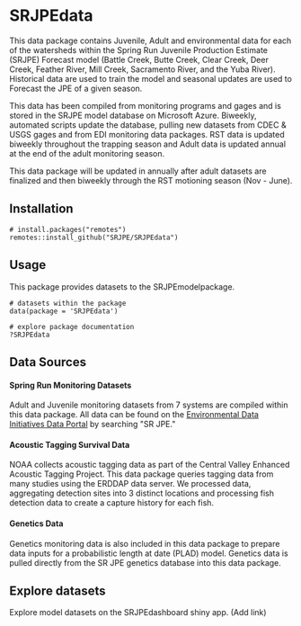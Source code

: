 # SRJPEdata

This data package contains Juvenile, Adult and environmental data for each of the watersheds within the Spring Run Juvenile Production Estimate (SRJPE) Forecast model (Battle Creek, Butte Creek, Clear Creek, Deer Creek, Feather River, Mill Creek, Sacramento River, and the Yuba River). Historical data are used to train the model and seasonal updates are used to Forecast the JPE of a given season. 

This data has been compiled from monitoring programs and gages and is stored in the SRJPE model database on Microsoft Azure. Biweekly, automated scripts update the database, pulling new datasets from CDEC & USGS gages and from EDI monitoring data packages. RST data is updated biweekly throughout the trapping season and Adult data is updated annual at the end of the adult monitoring season. 

This data package will be updated in annually after adult datasets are finalized and then biweekly through the RST motioning season (Nov - June). 

## Installation

```
# install.packages("remotes")
remotes::install_github("SRJPE/SRJPEdata")
```

## Usage
This package provides datasets to the SRJPEmodelpackage.

```
# datasets within the package
data(package = 'SRJPEdata')

# explore package documentation 
?SRJPEdata
```

## Data Sources 

#### Spring Run Monitoring Datasets 

Adult and Juvenile monitoring datasets from 7 systems are compiled within this data package. All data can be found on the [Environmental Data Initiatives Data Portal](https://portal.edirepository.org/nis/simpleSearch) by searching "SR JPE."

#### Acoustic Tagging Survival Data 

NOAA collects acoustic tagging data as part of the Central Valley Enhanced Acoustic Tagging Project. This data package queries tagging data from many studies using the ERDDAP data server. We processed data, aggregating detection sites into 3 distinct locations and processing fish detection data to create a capture history for each fish. 

#### Genetics Data

Genetics monitoring data is also included in this data package to prepare data inputs for a probabilistic length at date (PLAD) model. Genetics data is pulled directly from the SR JPE genetics database into this data package. 

## Explore datasets 

Explore model datasets on the SRJPEdashboard shiny app. (Add link)


